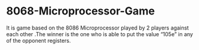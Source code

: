 # 8068-Microprocessor-Game
It is game based on the 8086 Microprocessor played by 2 players against each other .The winner is  the one who is able to put the value “105e” in any of the opponent registers. 
